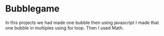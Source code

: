 # Bubblegame

In this projects we had made one bubble then using javascript I made that one bubble in multiples using for loop.
Then I used Math.

